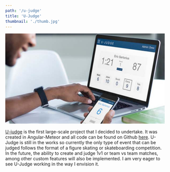 ```yaml
---
path: '/u-judge'
title: 'U-Judge'
thumbnail: './thumb.jpg'
---
```


![U-Judge](thumb.jpg)

[U-judge](http://www.universaljudge.com/) is the first large-scale project that I decided to undertake. It was created in Angular-Meteor and all code can be found on Github [here](https://github.com/EricSSartorius/Judging-System).
U-Judge is still in the works so currently the only type of event that can be judged follows the format of a figure skating or skateboarding competition. In the future, the ability to create and judge 1v1 or team vs team matches, among other custom features will also be implemented. I am very eager to see U-Judge working in the way I envision it.